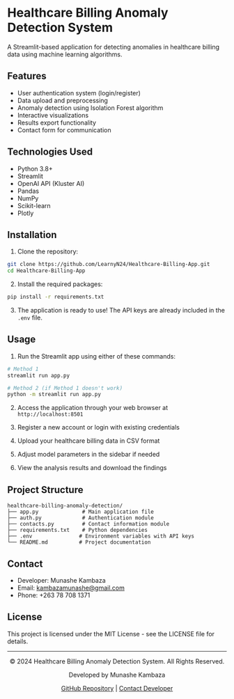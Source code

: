 # Healthcare Billing Anomaly Detection System

A Streamlit-based application for detecting anomalies in healthcare billing data using machine learning algorithms.

## Features

- User authentication system (login/register)
- Data upload and preprocessing
- Anomaly detection using Isolation Forest algorithm
- Interactive visualizations
- Results export functionality
- Contact form for communication

## Technologies Used

- Python 3.8+
- Streamlit
- OpenAI API (Kluster AI)
- Pandas
- NumPy
- Scikit-learn
- Plotly

## Installation

1. Clone the repository:
```bash
git clone https://github.com/LearnyN24/Healthcare-Billing-App.git
cd Healthcare-Billing-App
```

2. Install the required packages:
```bash
pip install -r requirements.txt
```

3. The application is ready to use! The API keys are already included in the `.env` file.

## Usage

1. Run the Streamlit app using either of these commands:
```bash
# Method 1
streamlit run app.py

# Method 2 (if Method 1 doesn't work)
python -m streamlit run app.py
```

2. Access the application through your web browser at `http://localhost:8501`

3. Register a new account or login with existing credentials

4. Upload your healthcare billing data in CSV format

5. Adjust model parameters in the sidebar if needed

6. View the analysis results and download the findings

## Project Structure

```
healthcare-billing-anomaly-detection/
├── app.py              # Main application file
├── auth.py             # Authentication module
├── contacts.py         # Contact information module
├── requirements.txt    # Python dependencies
├── .env               # Environment variables with API keys
└── README.md          # Project documentation
```

## Contact

- Developer: Munashe Kambaza
- Email: kambazamunashe@gmail.com
- Phone: +263 78 708 1371

## License

This project is licensed under the MIT License - see the LICENSE file for details.

---

<div align="center">
  <p>© 2024 Healthcare Billing Anomaly Detection System. All Rights Reserved.</p>
  <p>Developed by Munashe Kambaza</p>
  <p>
    <a href="https://github.com/LearnyN24/Healthcare-Billing-App">GitHub Repository</a> |
    <a href="mailto:kambazamunashe@gmail.com">Contact Developer</a>
  </p>
</div> 